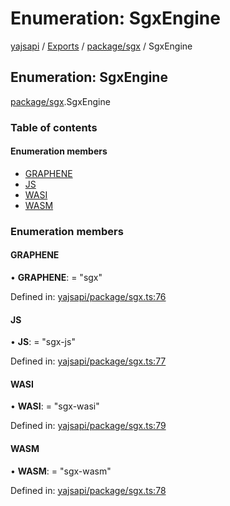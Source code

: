 # Enumeration: SgxEngine

[yajsapi](../yajsapi.md) / [Exports](../modules/) / [package/sgx](../modules/package_sgx.md) / SgxEngine

## Enumeration: SgxEngine

[package/sgx](../modules/package_sgx.md).SgxEngine

### Table of contents

#### Enumeration members

* [GRAPHENE](package_sgx.sgxengine.md#graphene)
* [JS](package_sgx.sgxengine.md#js)
* [WASI](package_sgx.sgxengine.md#wasi)
* [WASM](package_sgx.sgxengine.md#wasm)

### Enumeration members

#### GRAPHENE

• **GRAPHENE**: = "sgx"

Defined in: [yajsapi/package/sgx.ts:76](https://github.com/golemfactory/yajsapi/blob/289a25a/yajsapi/package/sgx.ts#L76)

#### JS

• **JS**: = "sgx-js"

Defined in: [yajsapi/package/sgx.ts:77](https://github.com/golemfactory/yajsapi/blob/289a25a/yajsapi/package/sgx.ts#L77)

#### WASI

• **WASI**: = "sgx-wasi"

Defined in: [yajsapi/package/sgx.ts:79](https://github.com/golemfactory/yajsapi/blob/289a25a/yajsapi/package/sgx.ts#L79)

#### WASM

• **WASM**: = "sgx-wasm"

Defined in: [yajsapi/package/sgx.ts:78](https://github.com/golemfactory/yajsapi/blob/289a25a/yajsapi/package/sgx.ts#L78)

